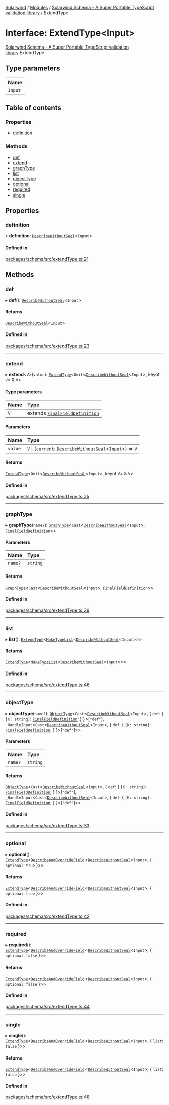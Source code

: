 [Solarwind](../README.md) / [Modules](../modules.md) / [Solarwind Schema - A Super Portable TypeScript validation library](../modules/Solarwind_Schema___A_Super_Portable_TypeScript_validation_library.md) / ExtendType

# Interface: ExtendType<Input\>

[Solarwind Schema - A Super Portable TypeScript validation library](../modules/Solarwind_Schema___A_Super_Portable_TypeScript_validation_library.md).ExtendType

## Type parameters

| Name |
| :------ |
| `Input` |

## Table of contents

### Properties

- [definition](Solarwind_Schema___A_Super_Portable_TypeScript_validation_library.ExtendType.md#definition)

### Methods

- [def](Solarwind_Schema___A_Super_Portable_TypeScript_validation_library.ExtendType.md#def)
- [extend](Solarwind_Schema___A_Super_Portable_TypeScript_validation_library.ExtendType.md#extend)
- [graphType](Solarwind_Schema___A_Super_Portable_TypeScript_validation_library.ExtendType.md#graphtype)
- [list](Solarwind_Schema___A_Super_Portable_TypeScript_validation_library.ExtendType.md#list)
- [objectType](Solarwind_Schema___A_Super_Portable_TypeScript_validation_library.ExtendType.md#objecttype)
- [optional](Solarwind_Schema___A_Super_Portable_TypeScript_validation_library.ExtendType.md#optional)
- [required](Solarwind_Schema___A_Super_Portable_TypeScript_validation_library.ExtendType.md#required)
- [single](Solarwind_Schema___A_Super_Portable_TypeScript_validation_library.ExtendType.md#single)

## Properties

### definition

• **definition**: [`DescribeWithoutSeal`](../modules/Solarwind_Schema___A_Super_Portable_TypeScript_validation_library.md#describewithoutseal)<`Input`\>

#### Defined in

[packages/schema/src/extendType.ts:21](https://github.com/antoniopresto/darch/blob/c5cd1c8/packages/schema/src/extendType.ts#L21)

## Methods

### def

▸ **def**(): [`DescribeWithoutSeal`](../modules/Solarwind_Schema___A_Super_Portable_TypeScript_validation_library.md#describewithoutseal)<`Input`\>

#### Returns

[`DescribeWithoutSeal`](../modules/Solarwind_Schema___A_Super_Portable_TypeScript_validation_library.md#describewithoutseal)<`Input`\>

#### Defined in

[packages/schema/src/extendType.ts:23](https://github.com/antoniopresto/darch/blob/c5cd1c8/packages/schema/src/extendType.ts#L23)

___

### extend

▸ **extend**<`V`\>(`value`): [`ExtendType`](Solarwind_Schema___A_Super_Portable_TypeScript_validation_library.ExtendType.md)<`Omit`<[`DescribeWithoutSeal`](../modules/Solarwind_Schema___A_Super_Portable_TypeScript_validation_library.md#describewithoutseal)<`Input`\>, keyof `V`\> & `V`\>

#### Type parameters

| Name | Type |
| :------ | :------ |
| `V` | extends [`FinalFieldDefinition`](../modules/Solarwind_Schema___A_Super_Portable_TypeScript_validation_library.md#finalfielddefinition) |

#### Parameters

| Name | Type |
| :------ | :------ |
| `value` | `V` \| (`current`: [`DescribeWithoutSeal`](../modules/Solarwind_Schema___A_Super_Portable_TypeScript_validation_library.md#describewithoutseal)<`Input`\>) => `V` |

#### Returns

[`ExtendType`](Solarwind_Schema___A_Super_Portable_TypeScript_validation_library.ExtendType.md)<`Omit`<[`DescribeWithoutSeal`](../modules/Solarwind_Schema___A_Super_Portable_TypeScript_validation_library.md#describewithoutseal)<`Input`\>, keyof `V`\> & `V`\>

#### Defined in

[packages/schema/src/extendType.ts:25](https://github.com/antoniopresto/darch/blob/c5cd1c8/packages/schema/src/extendType.ts#L25)

___

### graphType

▸ **graphType**(`name?`): [`GraphType`](../classes/Solarwind_Schema___A_Super_Portable_TypeScript_validation_library.GraphType.md)<`Cast`<[`DescribeWithoutSeal`](../modules/Solarwind_Schema___A_Super_Portable_TypeScript_validation_library.md#describewithoutseal)<`Input`\>, [`FinalFieldDefinition`](../modules/Solarwind_Schema___A_Super_Portable_TypeScript_validation_library.md#finalfielddefinition)\>\>

#### Parameters

| Name | Type |
| :------ | :------ |
| `name?` | `string` |

#### Returns

[`GraphType`](../classes/Solarwind_Schema___A_Super_Portable_TypeScript_validation_library.GraphType.md)<`Cast`<[`DescribeWithoutSeal`](../modules/Solarwind_Schema___A_Super_Portable_TypeScript_validation_library.md#describewithoutseal)<`Input`\>, [`FinalFieldDefinition`](../modules/Solarwind_Schema___A_Super_Portable_TypeScript_validation_library.md#finalfielddefinition)\>\>

#### Defined in

[packages/schema/src/extendType.ts:29](https://github.com/antoniopresto/darch/blob/c5cd1c8/packages/schema/src/extendType.ts#L29)

___

### list

▸ **list**(): [`ExtendType`](Solarwind_Schema___A_Super_Portable_TypeScript_validation_library.ExtendType.md)<[`MakeTypeList`](../modules/Solarwind_Schema___A_Super_Portable_TypeScript_validation_library.md#maketypelist)<[`DescribeWithoutSeal`](../modules/Solarwind_Schema___A_Super_Portable_TypeScript_validation_library.md#describewithoutseal)<`Input`\>\>\>

#### Returns

[`ExtendType`](Solarwind_Schema___A_Super_Portable_TypeScript_validation_library.ExtendType.md)<[`MakeTypeList`](../modules/Solarwind_Schema___A_Super_Portable_TypeScript_validation_library.md#maketypelist)<[`DescribeWithoutSeal`](../modules/Solarwind_Schema___A_Super_Portable_TypeScript_validation_library.md#describewithoutseal)<`Input`\>\>\>

#### Defined in

[packages/schema/src/extendType.ts:46](https://github.com/antoniopresto/darch/blob/c5cd1c8/packages/schema/src/extendType.ts#L46)

___

### objectType

▸ **objectType**(`name?`): [`ObjectType`](../classes/Solarwind_Schema___A_Super_Portable_TypeScript_validation_library.ObjectType.md)<`Cast`<[`DescribeWithoutSeal`](../modules/Solarwind_Schema___A_Super_Portable_TypeScript_validation_library.md#describewithoutseal)<`Input`\>, { `def`: { `[K: string]`: [`FinalFieldDefinition`](../modules/Solarwind_Schema___A_Super_Portable_TypeScript_validation_library.md#finalfielddefinition);  }  }\>[``"def"``], `_HandleInput`<`Cast`<[`DescribeWithoutSeal`](../modules/Solarwind_Schema___A_Super_Portable_TypeScript_validation_library.md#describewithoutseal)<`Input`\>, { `def`: { `[K: string]`: [`FinalFieldDefinition`](../modules/Solarwind_Schema___A_Super_Portable_TypeScript_validation_library.md#finalfielddefinition);  }  }\>[``"def"``]\>\>

#### Parameters

| Name | Type |
| :------ | :------ |
| `name?` | `string` |

#### Returns

[`ObjectType`](../classes/Solarwind_Schema___A_Super_Portable_TypeScript_validation_library.ObjectType.md)<`Cast`<[`DescribeWithoutSeal`](../modules/Solarwind_Schema___A_Super_Portable_TypeScript_validation_library.md#describewithoutseal)<`Input`\>, { `def`: { `[K: string]`: [`FinalFieldDefinition`](../modules/Solarwind_Schema___A_Super_Portable_TypeScript_validation_library.md#finalfielddefinition);  }  }\>[``"def"``], `_HandleInput`<`Cast`<[`DescribeWithoutSeal`](../modules/Solarwind_Schema___A_Super_Portable_TypeScript_validation_library.md#describewithoutseal)<`Input`\>, { `def`: { `[K: string]`: [`FinalFieldDefinition`](../modules/Solarwind_Schema___A_Super_Portable_TypeScript_validation_library.md#finalfielddefinition);  }  }\>[``"def"``]\>\>

#### Defined in

[packages/schema/src/extendType.ts:33](https://github.com/antoniopresto/darch/blob/c5cd1c8/packages/schema/src/extendType.ts#L33)

___

### optional

▸ **optional**(): [`ExtendType`](Solarwind_Schema___A_Super_Portable_TypeScript_validation_library.ExtendType.md)<[`DescribeAndOverrideField`](../modules/Solarwind_Schema___A_Super_Portable_TypeScript_validation_library.md#describeandoverridefield)<[`DescribeWithoutSeal`](../modules/Solarwind_Schema___A_Super_Portable_TypeScript_validation_library.md#describewithoutseal)<`Input`\>, { `optional`: ``true``  }\>\>

#### Returns

[`ExtendType`](Solarwind_Schema___A_Super_Portable_TypeScript_validation_library.ExtendType.md)<[`DescribeAndOverrideField`](../modules/Solarwind_Schema___A_Super_Portable_TypeScript_validation_library.md#describeandoverridefield)<[`DescribeWithoutSeal`](../modules/Solarwind_Schema___A_Super_Portable_TypeScript_validation_library.md#describewithoutseal)<`Input`\>, { `optional`: ``true``  }\>\>

#### Defined in

[packages/schema/src/extendType.ts:42](https://github.com/antoniopresto/darch/blob/c5cd1c8/packages/schema/src/extendType.ts#L42)

___

### required

▸ **required**(): [`ExtendType`](Solarwind_Schema___A_Super_Portable_TypeScript_validation_library.ExtendType.md)<[`DescribeAndOverrideField`](../modules/Solarwind_Schema___A_Super_Portable_TypeScript_validation_library.md#describeandoverridefield)<[`DescribeWithoutSeal`](../modules/Solarwind_Schema___A_Super_Portable_TypeScript_validation_library.md#describewithoutseal)<`Input`\>, { `optional`: ``false``  }\>\>

#### Returns

[`ExtendType`](Solarwind_Schema___A_Super_Portable_TypeScript_validation_library.ExtendType.md)<[`DescribeAndOverrideField`](../modules/Solarwind_Schema___A_Super_Portable_TypeScript_validation_library.md#describeandoverridefield)<[`DescribeWithoutSeal`](../modules/Solarwind_Schema___A_Super_Portable_TypeScript_validation_library.md#describewithoutseal)<`Input`\>, { `optional`: ``false``  }\>\>

#### Defined in

[packages/schema/src/extendType.ts:44](https://github.com/antoniopresto/darch/blob/c5cd1c8/packages/schema/src/extendType.ts#L44)

___

### single

▸ **single**(): [`ExtendType`](Solarwind_Schema___A_Super_Portable_TypeScript_validation_library.ExtendType.md)<[`DescribeAndOverrideField`](../modules/Solarwind_Schema___A_Super_Portable_TypeScript_validation_library.md#describeandoverridefield)<[`DescribeWithoutSeal`](../modules/Solarwind_Schema___A_Super_Portable_TypeScript_validation_library.md#describewithoutseal)<`Input`\>, { `list`: ``false``  }\>\>

#### Returns

[`ExtendType`](Solarwind_Schema___A_Super_Portable_TypeScript_validation_library.ExtendType.md)<[`DescribeAndOverrideField`](../modules/Solarwind_Schema___A_Super_Portable_TypeScript_validation_library.md#describeandoverridefield)<[`DescribeWithoutSeal`](../modules/Solarwind_Schema___A_Super_Portable_TypeScript_validation_library.md#describewithoutseal)<`Input`\>, { `list`: ``false``  }\>\>

#### Defined in

[packages/schema/src/extendType.ts:48](https://github.com/antoniopresto/darch/blob/c5cd1c8/packages/schema/src/extendType.ts#L48)
